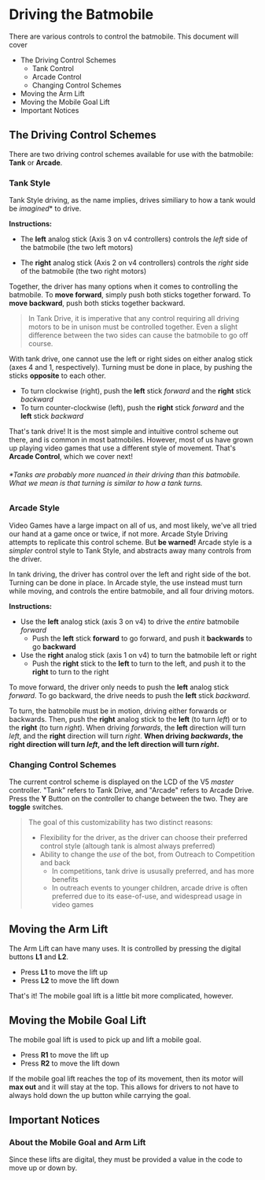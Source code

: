 # Driving the Batmobile

There are various controls to control the batmobile. This document will cover
- The Driving Control Schemes
    - Tank Control
    - Arcade Control
    - Changing Control Schemes
- Moving the Arm Lift
- Moving the Mobile Goal Lift
- Important Notices

## The Driving Control Schemes
There are two driving control schemes available for use with the batmobile: **Tank** or **Arcade**.

### Tank Style
Tank Style driving, as the name implies, drives similiary to how a tank would be *imagined*\* to drive. 

**Instructions:**
- The **left** analog stick (Axis 3 on v4 controllers) controls the *left* side of the batmobile (the two left motors)

- The **right** analog stick (Axis 2 on v4 controllers) controls the *right* side of the batmobile (the two right motors)

Together, the driver has many options when it comes to controlling the batmobile. To **move forward**, simply push both sticks together forward. To **move backward**, push both sticks together backward.

> In Tank Drive, it is imperative that any control requiring all driving motors to be in unison must be controlled together. Even a slight difference between the two sides can cause the batmobile to go off course.

With tank drive, one cannot use the left or right sides on either analog stick (axes 4 and 1, respectively). Turning must be done in place, by pushing the sticks **opposite** to each other.
- To turn clockwise (right), push the **left** stick *forward* and the **right** stick *backward*
- To turn counter-clockwise (left), push the **right** stick *forward* and the **left** stick *backward*

That's tank drive! It is the most simple and intuitive control scheme out there, and is common in most batmobiles. However, most of us have grown up playing video games that use a different style of movement. That's **Arcade Control**, which we cover next!

<h6>*Tanks are probably more nuanced in their driving than this batmobile. What we mean is that turning is similar to how a tank turns.</h6>

### Arcade Style

Video Games have a large impact on all of us, and most likely, we've all tried our hand at a game once or twice, if not more. Arcade Style Driving attempts to replicate this control scheme. But **be warned!** Arcade style is a *simpler* control style to Tank Style, and abstracts away many controls from the driver.

In tank driving, the driver has control over the left and right side of the bot. Turning can be done in place. In Arcade style, the use instead must turn while moving, and controls the entire batmobile, and all four driving motors.

**Instructions:**
- Use the **left** analog stick (axis 3 on v4) to drive the *entire* batmobile *forward*
    - Push the **left** stick **forward** to go forward, and push it **backwards** to go **backward**
- Use the **right** analog stick (axis 1 on v4) to turn the batmobile left or right
    - Push the **right** stick to the **left** to turn to the left, and push it to the **right** to turn to the right

To move forward, the driver only needs to push the **left** analog stick *forward*. To go backward, the drive needs to push the **left** stick *backward*.

To turn, the batmobile must be in motion, driving either forwards or backwards. Then, push the **right** analog stick to the **left** (to turn *left*) or to the **right** (to turn *right*). When driving *forwards*, the **left** direction will turn *left*, and the **right** direction will turn *right*. **When driving *backwards*, the right direction will turn *left*, and the left direction will turn *right*.**

### Changing Control Schemes

The current control scheme is displayed on the LCD of the V5 *master* controller. "Tank" refers to Tank Drive, and "Arcade" refers to Arcade Drive. Press the **Y** Button on the controller to change between the two. They are **toggle** switches.
> The goal of this customizability has two distinct reasons:
> - Flexibility for the driver, as the driver can choose their preferred control style (altough tank is almost always preferred)
> - Ability to change the *use* of the bot, from Outreach to Competition and back
>   - In competitions, tank drive is ususally preferred, and has more benefits
>   - In outreach events to younger children, arcade drive is often preferred due to its ease-of-use, and widespread usage in video games

## Moving the Arm Lift

The Arm Lift can have many uses. It is controlled by pressing the digital buttons **L1** and **L2**.
- Press **L1** to move the lift up
- Press **L2** to move the lift down

That's it! The mobile goal lift is a little bit more complicated, however.

## Moving the Mobile Goal Lift

The mobile goal lift is used to pick up and lift a mobile goal.
- Press **R1** to move the lift up
- Press **R2** to move the lift down

If the mobile goal lift reaches the top of its movement, then its motor will **max out** and it will stay at the top. This allows for drivers to not have to always hold down the up button while carrying the goal.

## Important Notices

### About the Mobile Goal and Arm Lift
Since these lifts are digital, they must be provided a value in the code to move up or down by.